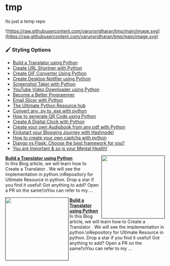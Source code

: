 # tmp
Its just a temp repo

![https://raw.githubusercontent.com/varunsridharan/tmp/main/image.svg](https://raw.githubusercontent.com/varunsridharan/tmp/main/image.svg)
###  :paintbrush:  Styling Options


<!-- HASHNODE_BLOG:START -->
- [Build a Translator using Python](https://ayushi7rawat.hashnode.dev/build-a-translator-using-python-ckgyzmzuo029y20s17yezb0rp)
- [Create URL Shortner with Python](https://ayushi7rawat.hashnode.dev/create-url-shortner-with-python-ckgumvydy007pu5s1haz5gek2)
- [Create GIF Converter Using Python](https://ayushi7rawat.hashnode.dev/create-gif-converter-using-python-ckgpz7pjs08o7ncs1et6hcxna)
- [Create Desktop Notifier using Python](https://ayushi7rawat.hashnode.dev/create-desktop-notifier-using-python-ckglrydju0855nzs1b3oih4rp)
- [Screenshot Taker with Python](https://ayushi7rawat.hashnode.dev/screenshot-taker-with-python-ckghjthgq004uczs1az8h1bby)
- [YouTube Video Downloader using Python](https://ayushi7rawat.hashnode.dev/youtube-video-downloader-using-python-ckgepk7ht0bzco9s1dmif8gfq)
- [Become a Better Programmer](https://ayushi7rawat.hashnode.dev/become-a-better-programmer-ckgc7sbhj05jmo9s1cnftgv32)
- [Email Slicer with Python](https://ayushi7rawat.hashnode.dev/email-slicer-with-python-ckgag38it002fnqs1awbb1ewf)
- [The Ultimate Python Resource hub](https://ayushi7rawat.hashnode.dev/the-ultimate-python-resource-hub-ckg8uz23501vud6s1bqamapuy)
- [Convert any .py to .exe with python](https://ayushi7rawat.hashnode.dev/convert-any-py-to-exe-with-python-ckg4kka7x04sye9s1b3azgvcs)
- [How to generate QR Code using Python](https://ayushi7rawat.hashnode.dev/how-to-generate-qr-code-using-python-ckfzkiohp000aots122qr7uey)
- [Create A Digital Clock with Python](https://ayushi7rawat.hashnode.dev/create-a-digital-clock-with-python-ckfxfc1to02r20es173u69x91)
- [Create your own Audiobook from any pdf with Python](https://ayushi7rawat.hashnode.dev/create-your-own-audiobook-from-any-pdf-with-python-ckfut8qn907lhv6s1h061gvlf)
- [Kickstart your Blogging Journey with Hashnode!](https://ayushi7rawat.hashnode.dev/kickstart-your-blogging-journey-with-hashnode-ckfqpq07100g7ops1aly3a3l3)
- [How to create your own captcha with python](https://ayushi7rawat.hashnode.dev/how-to-create-your-own-captcha-with-python-ckfnlw4lz003ip3s148k662or)
- [Django vs Flask: Choose the best framework for you?](https://ayushi7rawat.hashnode.dev/django-vs-flask-choose-the-best-framework-for-you-ckfjb0cft03hdnws1696pctui)
- [You are Important & so is your Mental Health!](https://ayushi7rawat.hashnode.dev/you-are-important-and-so-is-your-mental-health-ckfevhpm502pk65s1bctv5m4q)
<!-- HASHNODE_BLOG:END -->


<p align="left">
  <a href=""><img align="right" width="200px" src="https://cdn.hashnode.com/res/hashnode/image/upload/v1604115515617/9nvP4fDDa.png"/></a>
  <a href=""><strong>Build a Translator using Python</strong></a> <br/>
  In this Blog article, we will learn how to Create a Translator . We will see the implementation in python.\nRepository for Ultimate Resource in python. Drop a star if you find it useful! Got anything to add? Open a PR on the same!\nYou can refer to my ...
</p>

<p align="left">
  <a href=""><img align="left" width="200px" src="https://cdn.hashnode.com/res/hashnode/image/upload/v1604115515617/9nvP4fDDa.png"/></a>
  <a href=""><strong>Build a Translator using Python</strong></a> <br/>
  In this Blog article, we will learn how to Create a Translator . We will see the implementation in python.\nRepository for Ultimate Resource in python. Drop a star if you find it useful! Got anything to add? Open a PR on the same!\nYou can refer to my ...
</p>
